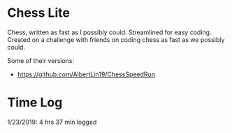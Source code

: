 # Chess Lite
Chess, written as fast as I possibly could.
Streamlined for easy coding.
Created on a challenge with friends on coding chess as fast as we possibly could.

Some of their versions:
* https://github.com/AlbertLin19/ChessSpeedRun

# Time Log
1/23/2019: 4 hrs 37 min logged
